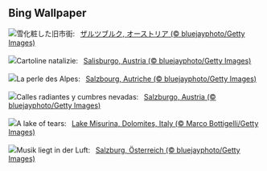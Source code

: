 ## Bing Wallpaper
![](https://www.bing.com/th?id=OHR.SalzburgSnow_JA-JP7845943575_UHD.jpg&w=1000)雪化粧した旧市街:&nbsp;&ensp;[ザルツブルク, オーストリア (© bluejayphoto/Getty Images)](https://www.bing.com/th?id=OHR.SalzburgSnow_JA-JP7845943575_UHD.jpg)
<br><br/>
![](https://www.bing.com/th?id=OHR.SalzburgSnow_IT-IT6943675624_UHD.jpg&w=1000)Cartoline natalizie:&nbsp;&ensp;[Salisburgo, Austria (© bluejayphoto/Getty Images)](https://www.bing.com/th?id=OHR.SalzburgSnow_IT-IT6943675624_UHD.jpg)
<br><br/>
![](https://www.bing.com/th?id=OHR.SalzburgSnow_FR-FR2498324626_UHD.jpg&w=1000)La perle des Alpes:&nbsp;&ensp;[Salzbourg, Autriche (© bluejayphoto/Getty Images)](https://www.bing.com/th?id=OHR.SalzburgSnow_FR-FR2498324626_UHD.jpg)
<br><br/>
![](https://www.bing.com/th?id=OHR.SalzburgSnow_ES-ES9070747480_UHD.jpg&w=1000)Calles radiantes y cumbres nevadas:&nbsp;&ensp;[Salzburgo, Austria (© bluejayphoto/Getty Images)](https://www.bing.com/th?id=OHR.SalzburgSnow_ES-ES9070747480_UHD.jpg)
<br><br/>
![](https://www.bing.com/th?id=OHR.MisurinaLake_EN-GB5184581408_UHD.jpg&w=1000)A lake of tears:&nbsp;&ensp;[Lake Misurina, Dolomites, Italy (© Marco Bottigelli/Getty Images)](https://www.bing.com/th?id=OHR.MisurinaLake_EN-GB5184581408_UHD.jpg)
<br><br/>
![](https://www.bing.com/th?id=OHR.SalzburgSnow_DE-DE5352398270_UHD.jpg&w=1000)Musik liegt in der Luft:&nbsp;&ensp;[Salzburg, Österreich (© bluejayphoto/Getty Images)](https://www.bing.com/th?id=OHR.SalzburgSnow_DE-DE5352398270_UHD.jpg)
<br><br/>
